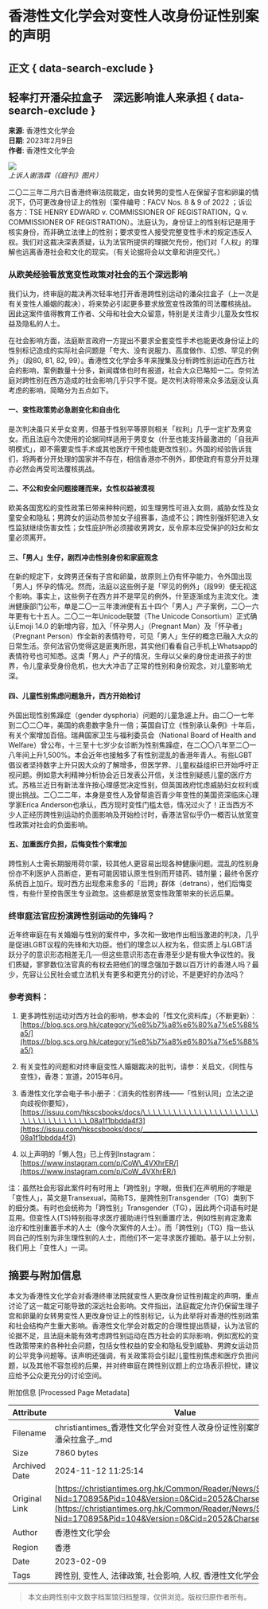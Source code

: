 # 香港性文化学会对变性人改身份证性别案的声明

## 正文 { data-search-exclude }

## 轻率打开潘朵拉盒子　深远影响谁人来承担 { data-search-exclude }

**来源**: 香港性文化学会  
**日期**: 2023年2月9日  
**作者**: 香港性文化学会  

![](/News/170895/FAC_TG_web.jpg)  
*上诉人谢浩霖（《庭刊》图片）*

二〇二三年二月六日香港终审法院裁定，由女转男的变性人在保留子宫和卵巢的情况下，仍可更改身份证上的性别（案件编号：FACV Nos. 8 & 9 of 2022 ；诉讼各方：TSE HENRY EDWARD v. COMMISSIONER OF REGISTRATION，Q v. COMMISSIONER OF REGISTRATION）。法庭认为，身份证上的性别标记是用于核实身份，而非确立法律上的性别；要求变性人接受完整变性手术的规定违反人权。我们对这裁决深表质疑，认为法官所提供的理据欠充份，他们对「人权」的理解也远离香港社会和文化的现实。（有关论据将会以文章和讲座交代。）

### 从欧美经验看放宽变性政策对社会的五个深远影响

我们认为，终审庭的裁决再次轻率地打开香港跨性别运动的潘朵拉盒子（上一次是有关变性人婚姻的裁决），将来势必引起更多要求放宽变性政策的司法覆核挑战。因此这案件值得教育工作者、父母和社会大众留意，特别是关注青少儿童及女性权益及隐私的人士。

在社会影响方面，法庭断言政府一方提出不要求全套变性手术也能更改身份证上的性别标记造成的实际社会问题是「夸大、没有说服力、高度做作、幻想、罕见的例外」（段80, 81, 82, 99）。香港性文化学会多年来搜集及分析跨性别运动在西方社会的影响，案例数量十分多，新闻媒体也时有报道，社会大众已略知一二。奈何法庭对跨性别在西方造成的社会影响几乎只字不提。是次判决将带来众多法庭没认真考虑的影响，简略分为五点如下。

#### 一、变性政策势必急剧变化和自由化

是次判决虽只关乎女变男，但基于性别平等原则相关「权利」几乎一定扩及男变女。而且法庭今次使用的论据同样适用于男变女（什至也能支持最激进的「自我声明模式」，即不需要变性手术或其他医疗干预也能更改性别）。外国的经验告诉我们，将两者分开处理的国家并不存在，相信香港亦不例外，即使政府有意分开处理亦必然会再受司法覆核挑战。

#### 二、不公和安全问题接踵而来，女性权益被漠视

欧美各国宽松的变性政策已带来种种问题，如生理男性可进入女厕，威胁女性及女童安全和隐私；男跨女的运动员参加女子组赛事，造成不公；跨性别强奸犯进入女性监狱继续伤害女性；女性庇护所必须接收男跨女，反令原本应受保护的妇女和女童必须离开。

#### 三、「男人」生仔，剧烈冲击性别身份和家庭观念

在新的规定下，女跨男还保有子宫和卵巢，故原则上仍有怀孕能力，令外国出现「男人」怀孕的情况。然而，法庭以这些例子是「罕见的例外」（段99）便无视这个影响。事实上，这些例子在西方并不是罕见的例外，什至逐渐成为主流文化。澳洲健康部门公布，单是二〇一三年澳洲便有五十四个「男人」产子案例，二〇一六年更有七十五人。二〇二一年Unicode联盟（The Unicode Consortium）正式确认Emoji 14.0 的新增内容，加入「怀孕男人」（Pregnant Man）及「怀孕者」（Pregnant Person）作全新的表情符号，可见「男人」生仔的概念已融入大众的日常生活。奈何法官仍觉得这是匪夷所思，其实他们看看自己手机上Whatsapp的表情符号也可知悉。这类「男人」产子的情况，生母以父亲的身份走进孩子的世界，令儿童承受身份危机，也大大冲击了正常的性别和身份观念，对儿童影响尤深。

#### 四、儿童性别焦虑问题急升，西方开始检讨

外国出现性别焦躁症（gender dysphoria）问题的儿童急遽上升。由二〇一七年到二〇二〇年，美国的病患数字急升一倍；英国自订立《性别承认条例》十年后，有关个案增加百倍。瑞典国家卫生与福利委员会（National Board of Health and Welfare）曾公布，十三至十七岁少女诊断为性别焦躁症，在二〇〇八年至二〇一八年间上升1,500%。本会近年也接触多了有性别混乱的香港年青人。有些LGBT倡议者坚持数字上升只因大众的了解增多，但医学界、儿童权益组织已开始呼吁正视问题。例如意大利精神分析协会近日发表公开信，关注性别疑惑儿童的医疗方式。苏格兰近日有新法准许按心理感觉决定性别，但英国政府忧虑威胁妇女权利或提出挑战。二〇二二年，本身是变性人及曾帮逾百青少年变性的美国资深临床心理学家Erica Anderson也承认，西方现时变性门槛太低，情况过火了！正当西方不少人正经历跨性别运动的负面影响及开始检讨时，香港法官似乎仍一概否认放宽变性政策对社会的负面影响。

#### 五、加重医疗负担，后悔变性个案增加

跨性别人士需长期服用荷尔蒙，较其他人更容易出现各种健康问题。混乱的性别身份亦不利医护人员断症，更有可能因错认原生性别而开错药、错剂量；最终令医疗系统百上加斤。现时西方出现愈来愈多的「后跨」群体（detrans），他们后悔变性，有些什至控告医生专业疏忽。这些都是放宽变性政策带来的长远后果。

### 终审庭法官应扮演跨性别运动的先锋吗？

近年终审庭在有关婚姻与性别的案件中，多次和一致地作出相当激进的判决，几乎是促进LGBT议程的先锋和大功臣。他们的理念以人权为名，但实质上与LGBT活跃分子的意识形态相差无几──但这些意识形态在香港至少是有极大争议性的。我们质疑，寥寥数位法官真的有权去把他们的理念强加于数以百万计的香港人吗？最少，先容让公民社会或立法机关有更多和更充分的讨论，不是更好的办法吗？

### 参考资料：

1. 更多跨性别运动对西方社会的影响，参本会的「性文化资料库」（不断更新）：[https://blog.scs.org.hk/category/%e8%b7%a8%e6%80%a7%e5%88%a5/](https://blog.scs.org.hk/category/%e8%b7%a8%e6%80%a7%e5%88%a5/)

2. 有关变性的问题和对终审庭变性人婚姻裁决的批判，请参：关启文，《同性与变性》，香港：宣道，2015年6月。

3. 香港性文化学会电子书小册子：《消失的性别界线——「性别认同」立法之逆向歧视你要知》，[https://issuu.com/hkscsbooks/docs/\_\_\_\_\_\_\_\_\_\_\_\_\_\_\_\_\_\_\_\_\_\_\_\_\_\_\_\_\_\_\_\_\_\_\_\_08a1f1bbdda4f3](https://issuu.com/hkscsbooks/docs/____________________________________08a1f1bbdda4f3)

4. 以上声明的「懒人包」已上传到Instagram：[https://www.instagram.com/p/CoW\_4VXhrER/](https://www.instagram.com/p/CoW_4VXhrER/)

注：虽然社会形容此案件时有时用上「跨性别」字眼，但我们在声明用的字眼是「变性人」，英文是Transexual，简称TS，是跨性别Transgender（TG）类别下的细分类。有时也会统称为「跨性别」Transgender（TG），因此两个词语有时是互用。但变性人(TS)特别指寻求医疗援助进行性别重置疗法，例如性别肯定激素治疗和性别重置手术的人士（像今次案件的人士）。而「跨性别」（TG）指一些认同自己的性别为非生理性别的人士，而他们不一定寻求医疗援助。基于以上分别，我们用上「变性人」一词。

## 摘要与附加信息

<!-- tcd_abstract -->
本文为香港性文化学会对香港终审法院就变性人更改身份证性别裁定的声明，重点讨论了这一裁定可能导致的深远社会影响。文件指出，法庭裁定允许仍保留生理子宫和卵巢的女转男变性人更改身份证上的性别标记，认为此举将对香港的性别政策和社会结构产生重大影响。香港性文化学会对裁定的合理性提出质疑，认为法官的论据不足，且法庭未能有效考虑跨性别运动在西方社会的实际影响，例如宽松的变性政策带来的各种社会问题，包括女性权益的安全和隐私受到威胁、男跨女运动员的公平竞争问题等。该声明还强调，有关政策将会引起儿童性别焦虑和医疗负担问题，以及其他不容忽视的后果，并对终审庭在跨性别议题上的立场表示担忧，建议应给予公众更充分的讨论空间。
<!-- tcd_abstract_end -->

附加信息 [Processed Page Metadata]

| Attribute       | Value                                  |
|-----------------|----------------------------------------|
| Filename        | christiantimes_香港性文化学会对变性人改身份证性别案的声明轻率打开潘朵拉盒子_.md                             |
| Size            | 7860 bytes                           |
| Archived Date   | 2024-11-12 11:25:14                             |
| Original Link   | [https://christiantimes.org.hk/Common/Reader/News/ShowNews.jsp?Nid=170895&Pid=104&Version=0&Cid=2052&Charset=gb2312](https://christiantimes.org.hk/Common/Reader/News/ShowNews.jsp?Nid=170895&Pid=104&Version=0&Cid=2052&Charset=gb2312)                       |
| Author          | 香港性文化学会                               |
| Region          | 香港                               |
| Date            | 2023-02-09                                 |
| Tags            | 跨性别, 变性人, 法律政策, 社会影响, 人权, 香港性文化学会                                 |
>
> 本文由跨性别中文数字档案馆归档整理，仅供浏览。版权归原作者所有。
>
